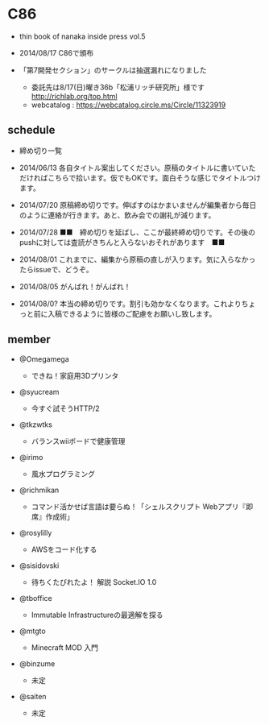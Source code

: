 C86
===

* thin book of nanaka inside press vol.5
* 2014/08/17 C86で頒布
* 「第7開発セクション」のサークルは抽選漏れになりました

  * 委託先は8/17(日)曜き36b「松浦リッチ研究所」様です http://richlab.org/top.html
  * webcatalog : https://webcatalog.circle.ms/Circle/11323919


schedule
---------

* 締め切り一覧

* 2014/06/13 各自タイトル案出してください。原稿のタイトルに書いていただければこちらで拾います。仮でもOKです。面白そうな感じでタイトルつけます。
* 2014/07/20 原稿締め切りです。伸ばすのはかまいませんが編集者から毎日のように連絡が行きます。あと、飲み会での謝礼が減ります。
* 2014/07/28 ■■　締め切りを延ばし、ここが最終締め切りです。その後のpushに対しては査読がきちんと入らないおそれがあります　■■
* 2014/08/01 これまでに、編集から原稿の直しが入ります。気に入らなかったらissueで、どうぞ。
* 2014/08/05 がんばれ！がんばれ！
* 2014/08/0? 本当の締め切りです。割引も効かなくなります。これよりちょっと前に入稿できるように皆様のご配慮をお願いし致します。


member
--------

* @Omegamega

  * できね！家庭用3Dプリンタ

* @syucream

  * 今すぐ試そうHTTP/2

* @tkzwtks

  * バランスwiiボードで健康管理

* @irimo

  * 風水プログラミング

* @richmikan

  * コマンド活かせば言語は要らぬ！「シェルスクリプト Webアプリ『即席』作成術」

* @rosylilly

  * AWSをコード化する

* @sisidovski

  * 待ちくたびれたよ！ 解説 Socket.IO 1.0

* @tboffice

  * Immutable Infrastructureの最適解を探る

* @mtgto

  * Minecraft MOD 入門

* @binzume

  * 未定

* @saiten

  * 未定
